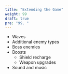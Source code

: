 ```yaml
---
title: "Extending the Game"
weight: 99
draft: true
pre: "99. "
---
```


* Waves
* Additional enemy types
* Boss enemies
* Boosts
    * Shield recharge
    * Weapon upgrades
* Sound and music